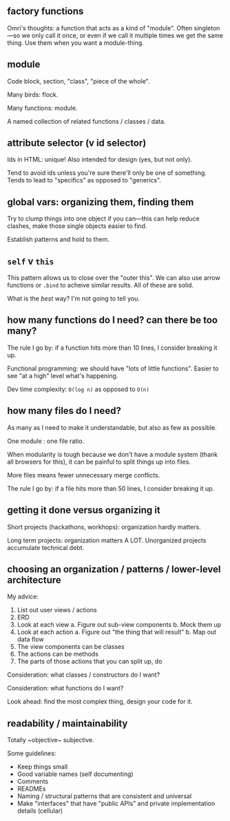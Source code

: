 ## factory functions

Omri's thoughts: a function that acts as a kind of "module". Often singleton—so we only call it once, or even if we call it multiple times we get the same thing. Use them when you want a module-thing.

## module

Code block, section, "class", "piece of the whole".

Many birds: flock.

Many functions: module.

A named collection of related functions / classes / data.

## attribute selector (v id selector)

Ids in HTML: unique! Also intended for design (yes, but not only).

Tend to avoid ids unless you're sure there'll only be one of something. Tends to lead to "specifics" as opposed to "generics".

## global vars: organizing them, finding them

Try to clump things into one object if you can—this can help reduce clashes, make those single objects easier to find.

Establish patterns and hold to them.

## `self` v `this`

This pattern allows us to close over the "outer this". We can also use arrow functions or `.bind` to acheive similar results. All of these are solid.

What is the *best* way? I'm not going to tell you.

## how many functions do I need? can there be too many?

The rule I go by: if a function hits more than 10 lines, I consider breaking it up.

Functional programming: we should have "lots of little functions". Easier to see "at a high" level what's happening.

Dev time complexity: `O(log n)` as opposed to `O(n)`

## how many files do I need?

As many as I need to make it understandable, but also as few as possible.

One module : one file ratio.

When modularity is tough because we don't have a module system (thank all browsers for this), it can be painful to split things up into files.

More files means fewer unnecessary merge conflicts.

The rule I go by: if a file hits more than 50 lines, I consider breaking it up.

## getting it done versus organizing it

Short projects (hackathons, workhops): organization hardly matters.

Long term projects: organization matters A LOT. Unorganized projects accumulate technical debt.

## choosing an organization / patterns / lower-level architecture

My advice:

1. List out user views / actions
2. ERD
3. Look at each view
  a. Figure out sub-view components
  b. Mock them up
4. Look at each action
  a. Figure out "the thing that will result"
  b. Map out data flow
5. The view components can be classes
6. The actions can be methods
7. The parts of those actions that you can split up, do

Consideration: what classes / constructors do I want?

Consideration: what functions do I want?

Look ahead: find the most complex thing, design your code for it.

## readability / maintainability

Totally ~objective~ subjective.

Some guidelines:

- Keep things small
- Good variable names (self documenting)
- Comments
- READMEs
- Naming / structural patterns that are consistent and universal
- Make "interfaces" that have "public APIs" and private implementation details (cellular)
